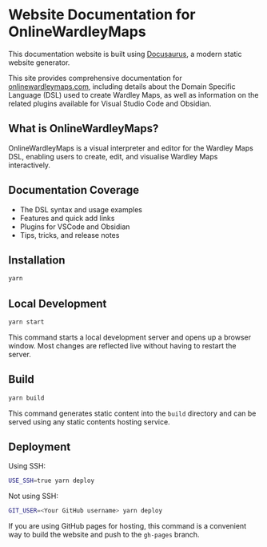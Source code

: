 # Website Documentation for OnlineWardleyMaps

This documentation website is built using [Docusaurus](https://docusaurus.io/), a modern static website generator.

This site provides comprehensive documentation for [onlinewardleymaps.com](https://onlinewardleymaps.com), including details about the Domain Specific Language (DSL) used to create Wardley Maps, as well as information on the related plugins available for Visual Studio Code and Obsidian.

## What is OnlineWardleyMaps?

OnlineWardleyMaps is a visual interpreter and editor for the Wardley Maps DSL, enabling users to create, edit, and visualise Wardley Maps interactively.

## Documentation Coverage

- The DSL syntax and usage examples
- Features and quick add links
- Plugins for VSCode and Obsidian
- Tips, tricks, and release notes

## Installation

```bash
yarn
```

## Local Development

```bash
yarn start
```

This command starts a local development server and opens up a browser window. Most changes are reflected live without having to restart the server.

## Build

```bash
yarn build
```

This command generates static content into the `build` directory and can be served using any static contents hosting service.

## Deployment

Using SSH:

```bash
USE_SSH=true yarn deploy
```

Not using SSH:

```bash
GIT_USER=<Your GitHub username> yarn deploy
```

If you are using GitHub pages for hosting, this command is a convenient way to build the website and push to the `gh-pages` branch.
